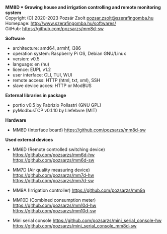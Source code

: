 **MM8D * Growing house and irrigation controlling and remote monitoring system**  
Copyright (C) 2020-2023 Pozsár Zsolt <pozsar.zsolt@szerafingomba.hu>  
Homepage: <http://www.szerafingomba.hu/softwares/>  
GitHub: <https://github.com/pozsarzs/mm8d-sw>

**Software**

 - architecture:          amd64, armhf, i386
 - operation system:      Raspberry Pi OS, Debian GNU/Linux
 - version:               v0.5
 - language:              en (hu)
 - licence:               EUPL v1.2
 - user interface:        CLI, TUI, WUI
 - remote access:         HTTP (html, txt, xml), SSH
 - slave device acces:    HTTP or ModBUS

**External libraries in package**

 - portio v0.5 by Fabrizio Pollastri (GNU GPL)
 - pyModbusTCP v0.1.10 by l.lefebvre (MIT)

**Hardware**
 - MM8D (Interface board)
    <https://github.com/pozsarzs/mm8d-sw>

**Used external devices**
 - MM6D (Remote controlled switching device)
    <https://github.com/pozsarzs/mm6d-hw>
    <https://github.com/pozsarzs/mm6d-sw>

 - MM7D (Air quality measuring device)
     <https://github.com/pozsarzs/mm7d-hw>
     <https://github.com/pozsarzs/mm7d-sw>

 - MM9A (Irrigation controller)
     <https://github.com/pozsarzs/mm9a>

 - MM10D (Combined consumption meter)
     <https://github.com/pozsarzs/mm10d-hw>
     <https://github.com/pozsarzs/mm10d-sw>

 - Mini serial console
     <https://github.com/pozsarzs/mini_serial_console-hw>
     <https://github.com/pozsarzs/mini_serial_console_mm8d-sw>
